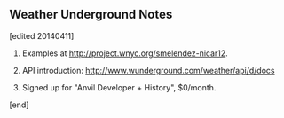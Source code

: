## Weather Underground Notes

[edited 20140411]

1. Examples at http://project.wnyc.org/smelendez-nicar12.

1. API introduction: http://www.wunderground.com/weather/api/d/docs

1. Signed up for "Anvil Developer + History", $0/month.

[end]
